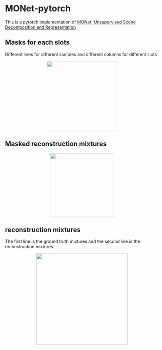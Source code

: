 # MONet-pytorch
This is a pytorch implementation of [MONet: Unsupervised Scene Decomposition and Representation](https://arxiv.org/abs/1901.11390)

## Masks for each slots 
Different lines for different samples and different columns for different slots
<p align="middle">
  <img src="https://github.com/yueyujiang/pytorch-MONet/blob/master/demo_img/mask.png" width="230" />
</p>  

## Masked reconstruction mixtures
<p align="middle">
  <img src="https://github.com/yueyujiang/pytorch-MONet/blob/master/demo_img/masked_img.png" width="210" />
</p>

## reconstruction mixtures
The first line is the ground truth mixtures and the second line is the reconstruction mixtures
<p align="middle">
  <img src="https://github.com/yueyujiang/pytorch-MONet/blob/master/demo_img/recon_img.png" width="300" />
</p>
